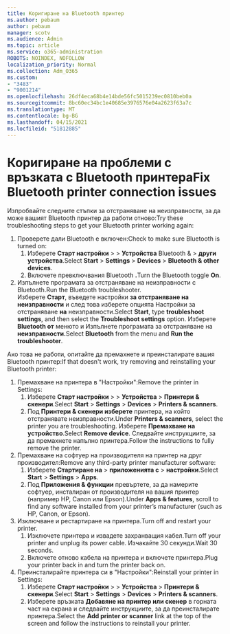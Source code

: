 ```yaml
---
title: Коригиране на Bluetooth принтер
ms.author: pebaum
author: pebaum
manager: scotv
ms.audience: Admin
ms.topic: article
ms.service: o365-administration
ROBOTS: NOINDEX, NOFOLLOW
localization_priority: Normal
ms.collection: Adm_O365
ms.custom:
- "3483"
- "9001214"
ms.openlocfilehash: 26df4eca68b4e14bde56fc5015239ec0810beb0a
ms.sourcegitcommit: 8bc60ec34bc1e40685e3976576e04a2623f63a7c
ms.translationtype: MT
ms.contentlocale: bg-BG
ms.lasthandoff: 04/15/2021
ms.locfileid: "51812885"
---
```

# <a name="fix-bluetooth-printer-connection-issues"></a><span data-ttu-id="f8c16-102">Коригиране на проблеми с връзката с Bluetooth принтера</span><span class="sxs-lookup"><span data-stu-id="f8c16-102">Fix Bluetooth printer connection issues</span></span>

<span data-ttu-id="f8c16-103">Изпробвайте следните стъпки за отстраняване на неизправности, за да може вашият Bluetooth принтер да работи отново:</span><span class="sxs-lookup"><span data-stu-id="f8c16-103">Try these troubleshooting steps to get your Bluetooth printer working again:</span></span>


1. <span data-ttu-id="f8c16-104">Проверете дали Bluetooth е включен:</span><span class="sxs-lookup"><span data-stu-id="f8c16-104">Check to make sure Bluetooth is turned on:</span></span>
    1. <span data-ttu-id="f8c16-105">Изберете **Старт настройки**  >    >  **Устройства** Bluetooth &  >  **други устройства**.</span><span class="sxs-lookup"><span data-stu-id="f8c16-105">Select **Start** > **Settings** > **Devices** > **Bluetooth & other devices**.</span></span>
    2. <span data-ttu-id="f8c16-106">Включете превключвания Bluetooth **.**</span><span class="sxs-lookup"><span data-stu-id="f8c16-106">Turn the Bluetooth toggle **On**.</span></span>
2. <span data-ttu-id="f8c16-107">Изпълнете програмата за отстраняване на неизправности с Bluetooth.</span><span class="sxs-lookup"><span data-stu-id="f8c16-107">Run the Bluetooth troubleshooter.</span></span> <br>
    <span data-ttu-id="f8c16-108">Изберете **Старт**, въведете настройки **за отстраняване на неизправности** и след това изберете опцията Настройки за отстраняване **на** неизправности.</span><span class="sxs-lookup"><span data-stu-id="f8c16-108">Select **Start**, type **troubleshoot settings**, and then select the **Troubleshoot settings** option.</span></span> <span data-ttu-id="f8c16-109">Изберете **Bluetooth от** менюто и Изпълнете програмата за отстраняване на **неизправности.**</span><span class="sxs-lookup"><span data-stu-id="f8c16-109">Select **Bluetooth** from the menu and **Run the troubleshooter**.</span></span>

<span data-ttu-id="f8c16-110">Ако това не работи, опитайте да премахнете и преинсталирате вашия Bluetooth принтер:</span><span class="sxs-lookup"><span data-stu-id="f8c16-110">If that doesn't work, try removing and reinstalling your Bluetooth printer:</span></span>

1. <span data-ttu-id="f8c16-111">Премахване на принтера в "Настройки":</span><span class="sxs-lookup"><span data-stu-id="f8c16-111">Remove the printer in Settings:</span></span>
    1. <span data-ttu-id="f8c16-112">Изберете **Старт настройки**  >    >  **Устройства**  >  **Принтери & скенери**.</span><span class="sxs-lookup"><span data-stu-id="f8c16-112">Select **Start** > **Settings** > **Devices** > **Printers & scanners**.</span></span>
    2. <span data-ttu-id="f8c16-113">Под **Принтери & скенери изберете** принтера, на който отстранявате неизправности.</span><span class="sxs-lookup"><span data-stu-id="f8c16-113">Under **Printers & scanners**, select the printer you are troubleshooting.</span></span> <span data-ttu-id="f8c16-114">Изберете **Премахване на устройство**.</span><span class="sxs-lookup"><span data-stu-id="f8c16-114">Select **Remove device**.</span></span> <span data-ttu-id="f8c16-115">Следвайте инструкциите, за да премахнете напълно принтера.</span><span class="sxs-lookup"><span data-stu-id="f8c16-115">Follow the instructions to fully remove the printer.</span></span>
2. <span data-ttu-id="f8c16-116">Премахване на софтуер на производителя на принтер на друг производител:</span><span class="sxs-lookup"><span data-stu-id="f8c16-116">Remove any third-party printer manufacturer software:</span></span>
    1. <span data-ttu-id="f8c16-117">Изберете **Стартиране на**  >  **приложенията с**  >  **настройки**.</span><span class="sxs-lookup"><span data-stu-id="f8c16-117">Select **Start** > **Settings** > **Apps**.</span></span>
    2. <span data-ttu-id="f8c16-118">Под **Приложения & функции** превъртете, за да намерите софтуер, инсталиран от производителя на вашия принтер (например HP, Canon или Epson).</span><span class="sxs-lookup"><span data-stu-id="f8c16-118">Under **Apps & features**, scroll to find any software installed from your printer’s manufacturer (such as HP, Canon, or Epson).</span></span>
3. <span data-ttu-id="f8c16-119">Изключване и рестартиране на принтера.</span><span class="sxs-lookup"><span data-stu-id="f8c16-119">Turn off and restart your printer.</span></span>
   1. <span data-ttu-id="f8c16-120">Изключете принтера и извадете захранващия кабел.</span><span class="sxs-lookup"><span data-stu-id="f8c16-120">Turn off your printer and unplug its power cable.</span></span> <span data-ttu-id="f8c16-121">Изчакайте 30 секунди.</span><span class="sxs-lookup"><span data-stu-id="f8c16-121">Wait 30 seconds.</span></span> 
   2. <span data-ttu-id="f8c16-122">Включете отново кабела на принтера и включете принтера.</span><span class="sxs-lookup"><span data-stu-id="f8c16-122">Plug your printer back in and turn the printer back on.</span></span>
4. <span data-ttu-id="f8c16-123">Преинсталирайте принтера си в "Настройки":</span><span class="sxs-lookup"><span data-stu-id="f8c16-123">Reinstall your printer in Settings:</span></span>
    1. <span data-ttu-id="f8c16-124">Изберете **Старт настройки**  >    >  **Устройства**  >  **Принтери & скенери**.</span><span class="sxs-lookup"><span data-stu-id="f8c16-124">Select **Start** > **Settings** > **Devices** > **Printers & scanners**.</span></span>
    2. <span data-ttu-id="f8c16-125">Изберете връзката **Добавяне на принтер или скенер** в горната част на екрана и следвайте инструкциите, за да преинсталирате принтера.</span><span class="sxs-lookup"><span data-stu-id="f8c16-125">Select the **Add printer or scanner** link at the top of the screen and follow the instructions to reinstall your printer.</span></span>
